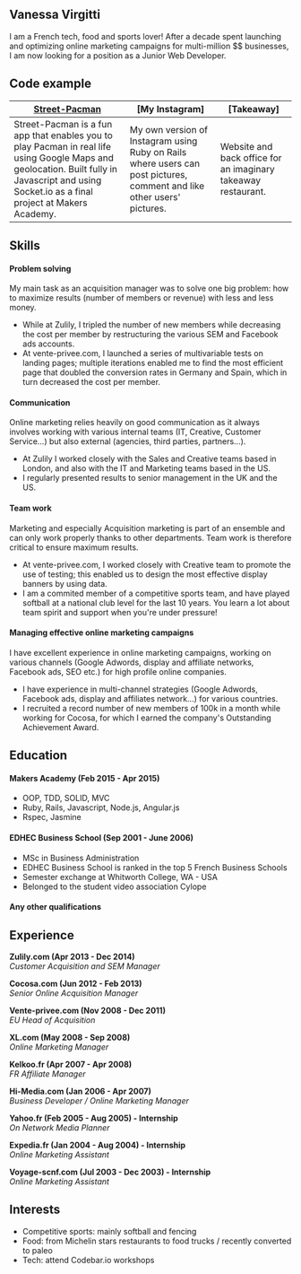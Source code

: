 ## Vanessa Virgitti

I am a French tech, food and sports lover! After a decade spent launching and optimizing online marketing campaigns for multi-million $$ businesses, I am now looking for a position as a Junior Web Developer.


## Code example

| [Street-Pacman]| [My Instagram] | [Takeaway] |
| ------------- | ------------ | ---------- |
|Street-Pacman is a fun app that enables you to play Pacman in real life using Google Maps and geolocation. Built fully in Javascript and using Socket.io as a final project at Makers Academy.| My own version of Instagram using Ruby on Rails where users can post pictures, comment and like other users' pictures. | Website and back office for an imaginary takeaway restaurant.| 


## Skills

#### Problem solving

My main task as an acquisition manager was to solve one big problem: how to maximize results (number of members or revenue) with less and less money. 
- While at Zulily, I tripled the number of new members while decreasing the cost per member by restructuring the various SEM and Facebook ads accounts.
- At vente-privee.com, I launched a series of multivariable tests on landing pages; multiple iterations enabled me to find the most efficient page that doubled the conversion rates in Germany and Spain, which in turn decreased the cost per member.

#### Communication

Online marketing relies heavily on good communication as it always involves working with various internal teams (IT, Creative, Customer Service...) but also external (agencies, third parties, partners...).
- At Zulily I worked closely with the Sales and Creative teams based in London, and also with the IT and Marketing teams based in the US. 
- I regularly presented results to senior management in the UK and the US.


#### Team work

Marketing and especially Acquisition marketing is part of an ensemble and can only work properly thanks to other departments. Team work is therefore critical to ensure maximum results.
- At vente-privee.com, I worked closely with Creative team to promote the use of testing; this enabled us to design the most effective display banners by using data.
- I am a commited member of a competitive sports team, and have played softball at a national club level for the last 10 years. You learn a lot about team spirit and support when you're under pressure!

#### Managing effective online marketing campaigns 
I have excellent experience in online marketing campaigns, working on various channels (Google Adwords, display and affiliate networks, Facebook ads, SEO etc.) for high profile online companies.
- I have experience in multi-channel strategies (Google Adwords, Facebook ads, display and affiliates network...) for various countries.
- I recruited a record number of new members of 100k in a month while working for Cocosa, for which I earned the company's Outstanding Achievement Award.


## Education

#### Makers Academy (Feb 2015 - Apr 2015)

- OOP, TDD, SOLID, MVC
- Ruby, Rails, Javascript, Node.js, Angular.js
- Rspec, Jasmine

#### EDHEC Business School (Sep 2001 - June 2006)

- MSc in Business Administration
- EDHEC Business School is ranked in the top 5 French Business Schools
- Semester exchange at Whitworth College, WA - USA
- Belonged to the student video association Cylope

#### Any other qualifications


## Experience

**Zulily.com (Apr 2013 - Dec 2014)**  
*Customer Acquisition and SEM Manager*

**Cocosa.com (Jun 2012 - Feb 2013)**  
*Senior Online Acquisition Manager*

**Vente-privee.com (Nov 2008 - Dec 2011)**  
*EU Head of Acquisition*

**XL.com (May 2008 - Sep 2008)**  
*Online Marketing Manager*

**Kelkoo.fr (Apr 2007 - Apr 2008)**  
*FR Affiliate Manager*

**Hi-Media.com (Jan 2006 - Apr 2007)**  
*Business Developer  / Online Marketing Manager*

**Yahoo.fr (Feb 2005 - Aug 2005) - Internship**  
*On Network Media Planner*

**Expedia.fr (Jan 2004 - Aug 2004) - Internship**  
*Online Marketing Assistant*

**Voyage-scnf.com (Jul 2003 - Dec 2003) - Internship**  
*Online Marketing Assistant*

## Interests

- Competitive sports: mainly softball and fencing
- Food: from Michelin stars restaurants to food trucks / recently converted to paleo
- Tech: attend Codebar.io workshops

[Street-Pacman]: https://github.com/vvirgitti/pacman-clientside.git
